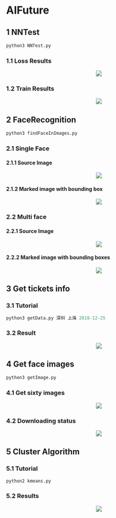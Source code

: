 # AIFuture

## 1 NNTest
```python
python3 NNTest.py
```
### 1.1 Loss Results
<div align=center><img src="https://github.com/xindaqi/AIFuture/blob/master/NNTest/images/loss.png"/></div>

### 1.2 Train Results
<div align=center><img src="https://github.com/xindaqi/AIFuture/blob/master/NNTest/images/results.png"/></div>
  

## 2 FaceRecognition
```python
python3 findFaceInImages.py
```
### 2.1 Single Face
#### 2.1.1 Source Image
<div align=center><img src="https://github.com/xindaqi/AIFuture/blob/master/FaceRecognition/images/Mac.png"/></div>  

#### 2.1.2 Marked image with bounding box
<div align=center><img src="https://github.com/xindaqi/AIFuture/blob/master/FaceRecognition/processed/1.png"/></div>  

### 2.2 Multi face
#### 2.2.1 Source Image
<div align=center><img src="https://github.com/xindaqi/AIFuture/blob/master/FaceRecognition/images/AllStarEast.jpeg"/></div>

#### 2.2.2 Marked image with bounding boxes
<div align=center><img src="https://github.com/xindaqi/AIFuture/blob/master/FaceRecognition/processed/AllStarEast.png"/></div>

## 3 Get tickets info
### 3.1 Tutorial
```python
python3 getData.py 深圳 上海 2018-12-25
```
### 3.2 Result
<div align=center><img src="https://github.com/xindaqi/AIFuture/blob/master/ticketsPy/results/resultsone.png"></div>

## 4 Get face images
```python
python3 getImage.py
```
### 4.1 Get sixty images
<div align=center><img src="https://github.com/xindaqi/AIFuture/blob/master/getFaceImage/faceImages/getSixtyFace.png"></div>

### 4.2 Downloading status
<div align=center><img src="https://github.com/xindaqi/AIFuture/blob/master/getFaceImage/faceImages/downloadStatus.png"></div>

## 5 Cluster Algorithm
### 5.1 Tutorial
```python
python2 kmeans.py
```
### 5.2 Results
<div align=center><img src="https://github.com/xindaqi/AIFuture/blob/master/clusterAlgorithm/results/cluster.png"></div>

 

